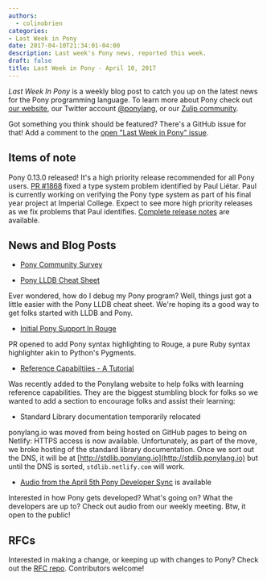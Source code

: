 ```yaml
---
authors:
  - colinobrien
categories:
- Last Week in Pony
date: 2017-04-10T21:34:01-04:00
description: Last week's Pony news, reported this week.
draft: false
title: Last Week in Pony - April 10, 2017
---
```


_Last Week In Pony_ is a weekly blog post to catch you up on the latest news for the Pony programming language. To learn more about Pony check out [our website](https://ponylang.io), our Twitter account [@ponylang](https://twitter.com/ponylang), or our [Zulip community](https://ponylang.zulipchat.com).

Got something you think should be featured? There's a GitHub issue for that! Add a comment to the [open "Last Week in Pony" issue](https://github.com/ponylang/ponylang.github.io/issues?q=is%3Aissue+is%3Aopen+label%3Alast-week-in-pony).
<!-- more -->

## Items of note

Pony 0.13.0 released! It's a high priority release recommended for all Pony users. [PR #1868](https://github.com/ponylang/ponyc/pull/) fixed a type system problem identified by Paul Liétar. Paul is currently working on verifying the Pony type system as part of his final year project at Imperial College. Expect to see more high priority releases as we fix problems that Paul identifies.
[Complete release notes](https://github.com/ponylang/ponyc/releases/tag/0.13.0) are available.

## News and Blog Posts

- [Pony Community Survey](https://docs.google.com/forms/d/e/1FAIpQLScBNr5dPPCVYchRukAm-sFR3wipndVJiua3xHr8CslohVFRlg/viewform?c=0&w=1&usp=send_form)

- [Pony LLDB Cheat Sheet](http://www.ponylang.io/reference/pony-lldb-cheatsheet/)

Ever wondered, how do I debug my Pony program? Well, things just got a little easier with the Pony LLDB cheat sheet. We're hoping its a good way to get folks started with LLDB and Pony.

- [Initial Pony Support In Rouge](https://github.com/jneen/rouge/pull/651)

PR opened to add Pony syntax highlighting to Rouge, a pure Ruby syntax highlighter akin to Python's Pygments.

- [Reference Capabiltiies - A Tutorial](http://www.ponylang.io/learn/#reference-capabilities)

Was recently added to the Ponylang website to help folks with learning reference capabilities. They are the biggest stumbling block for folks so we wanted to add a section to encourage folks and assist their learning:

- Standard Library documentation temporarily relocated

ponylang.io was moved from being hosted on GitHub pages to being on Netlify: HTTPS access is now available. Unfortunately, as part of the move, we broke hosting of the standard library documentation. Once we sort out the DNS, it will be at [http://stdlib.ponylang.io](http://stdlib.ponylang.io) but until the DNS is sorted, `stdlib.netlify.com` will work.

- [Audio from the April 5th Pony Developer Sync](https://sync-recordings.ponylang.io/r/2017_04_05.m4a) is available

Interested in how Pony gets developed? What's going on? What the developers are up to? Check out audio from our weekly meeting. Btw, it open to the public!

## RFCs

Interested in making a change, or keeping up with changes to Pony? Check out the [RFC repo](https://github.com/ponylang/rfcs). Contributors welcome!
